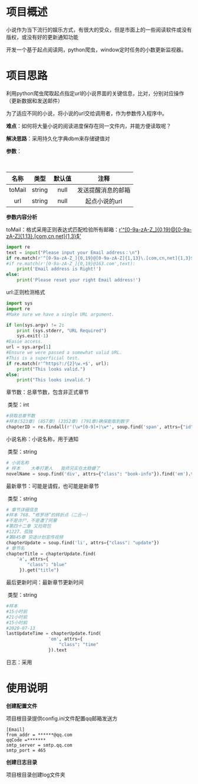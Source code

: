 # 项目概述

小说作为当下流行的娱乐方式，有很大的受众，但是市面上的一些阅读软件或没有版权，或没有好的更新通知功能

开发一个基于起点阅读网，python爬虫，window定时任务的小数更新监视器。



# 项目思路

利用python爬虫爬取起点指定url的小说界面的关键信息，比对，分别对应操作（更新数据和发送邮件）

为了适应不同的小说，将小说的url交给调用者，作为参数传入程序中。

**难点**：如何将大量小说的阅读进度保存在同一文件内，并能方便读取呢？

**解决思路**：采用持久化字典dbm来存储键值对



**参数**：

​	

|  名称  |  类型  | 默认值 |        注释        |
| :----: | :----: | :----: | :----------------: |
| toMail | string |  null  | 发送提醒消息的邮箱 |
|  url   | string |  null  |   起点小说的url    |

**参数内容分析**



toMail：格式采用正则表达式匹配检验所有邮箱：[r'^[0-9a-zA-Z_]{0,19}@[0-9a-zA-Z]{1,13}\.[com,cn,net]{1,3}$']()

```python
import re  
text = input("Please input your Email address：\n")  
if re.match(r'^[0-9a-zA-Z_]{0,19}@[0-9a-zA-Z]{1,13}\.[com,cn,net]{1,3}$',text):  
#if re.match(r'[0-9a-zA-Z_]{0,19}@163.com',text):  
    print('Email address is Right!')  
else:  
    print('Please reset your right Email address!')  
```



url:正则检测格式

```python
import sys
import re
#Make sure we have a single URL argument.

if len(sys.argv) != 2:
    print (sys.stderr, "URL Required")
    sys.exit(-1)
#Easie access.
url = sys.argv[1]
#Ensure we were passed a somewhat valid URL.
#This is a superficial test.
if re.match(r'^https?:/{2}\w.+$', url):
    print("This looks valid.")
else:
    print("This looks invalid.")
```



章节数：总章节数，包含非正式章节

​				类型：int

```python
#获取总章节数
#样本(523章) (857章) (2352章) (791章)确保能取到数字
chapterID = re.findall(r'(\w*[0-9]+)\w*', soup.find('span', attrs={"id": "J-catalogCount"}).text)
```



小说名称：小说名称，用于通知

​					类型：string

```python
# 小说名称
# 样本	大奉打更人	我师兄实在太稳健了		
novelName = soup.find('div', attrs={"class": "book-info"}).find('em').text
```



最新章节：可能是请假，也可能是新章节

​					类型：string

```python
# 章节详细信息
#样本	768、“修罗场”的转折点（二合一）
#不是诈尸，不是遭了阿蒙	
#第四十二章 又捡荷包	
#1227、孤独
#第845章 穷途计划宣传视频
chapterUpdate = soup.find('li', attrs={"class": "update"})
# 章节名
chapterTitle = chapterUpdate.find(
    'a', attrs={
        "class": "blue"
     }).get("title")
```



最后更新时间：最新章节更新时间

​							类型：string

```python
#样本
#15小时前
#21小时前
#15小时前
#2020-07-13
lastUpdateTime = chapterUpdate.find(
                'em', attrs={
                    "class": "time"
                }).text
```



日志：采用

# 使用说明

**创建配置文件**

项目根目录提供config.ini文件配置qq邮箱发送方

```
[Email]
from_addr = ******@qq.com
qqCode =*******
smtp_server = smtp.qq.com
smtp_port = 465
```



**创建日志目录**

项目根目录创建log文件夹
